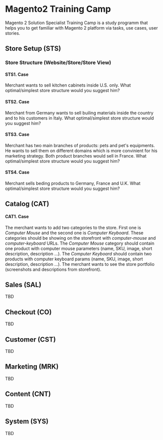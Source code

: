 # Magento2 Training Camp

Magento 2 Solution Specialist Training Camp is a study programm that helps you to get familiar with Magento 2 platform 
via tasks, use cases, user stories.


## Store Setup (STS)

### Store Structure (Website/Store/Store View)

#### STS1. Case

Merchant wants to sell kitchen cabinets inside U.S. only. What optimal/simplest store structure would you suggest him?

#### STS2. Case 

Merchant from Germany wants to sell builing materials inside the country and to his customers in Italy. What optimal/simplest store structure would you suggest him?

#### STS3. Case

Merchant has two main branches of products: pets and pet's equipments. He wants to sell them on different domains which is more convinient for his marketing strategy. Both product branches would sell in France. What optimal/simplest store structure would you suggest him?

#### STS4. Case

Merchant sells beding products to Germany, France and U.K. What optimal/simplest store structure would you suggest him?

## Catalog (CAT)

#### CAT1. Case 

The merchant wants to add two categories to the store.
First one is *Computer Mouse* and the second one is *Computer Keyboard*.
These categories should be showing on the storefront with *computer-mouse* and *computer-keyboard* URLs.
The *Computer Mouse* category should contain one product with computer mouse parameters (name, SKU, image, short description, description ...).
The *Computer Keyboard* should contain two products with computer keyboard params (name, SKU, image, short description, description ...).
The merchant wants to see the store portfolio (screenshots and descriptions from storefront).

## Sales (SAL)

TBD

## Checkout (CO)

TBD

## Customer (CST)

TBD

## Marketing (MRK)

TBD

## Content (CNT)

TBD

## System (SYS)

TBD

